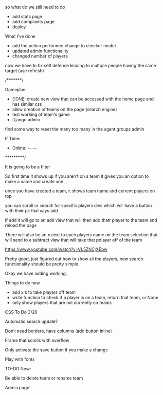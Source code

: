 so what do we still need to do

- add stats page
- add complaints page
- deploy





What I've done
- add the action performed change to checker model
- updated admin functionality
- changed number of players



now we have to fix self defense leading to multiple people having the same target
(use refresh)


/*******\

Gameplan:
- DONE: create new view that can be accessed with the home page and has similar css
- allow creation of teams on the page (search engine)
- test working of team's game
- Django admin


find some way to reset the many too many in the agent groups admin


If Time:
- Online:
-- 
-- 

\*********/


It is going to be a filter

So first time it shows up if you aren't on a team it gives you an option to make a name and create one

once you have created a team, it shows team name and current players on top

you can scroll or search for specific players divs which will have a button with their pk that says add

if add it will go to an add view that will then add thatr player to the team and reload the page

There will also be an x next to each players name on the team selection that will send to a subtract view that will take that polayer off of the team

https://www.youtube.com/watch?v=VL5ZNCjXEbw


Pretty good, just figured out how to show all the players, now search functionality should be pretty simple

Okay we have adding working. 

Things to do now
- add x's to take players off team
- write function to check if a player is on a team, return that team, or None
- only show players that are not currently on teams



CSS To Do 3/20



Automatic search update?



Don’t need borders, have columns (add button inline)

Frame that scrolls with overflow


Only activate the save button if you make a change

Play with fonts







TO-DO Now:

Be able to delete team or rename team

Admin page!